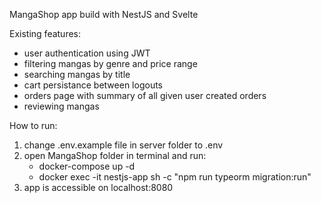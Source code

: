 MangaShop app build with NestJS and Svelte

Existing features:

- user authentication using JWT
- filtering mangas by genre and price range
- searching mangas by title
- cart persistance between logouts
- orders page with summary of all given user created orders
- reviewing mangas

How to run:

1.  change .env.example file in server folder to .env
2.  open MangaShop folder in terminal and run:
    - docker-compose up -d
    - docker exec -it nestjs-app sh -c "npm run typeorm migration:run"
3.  app is accessible on localhost:8080
